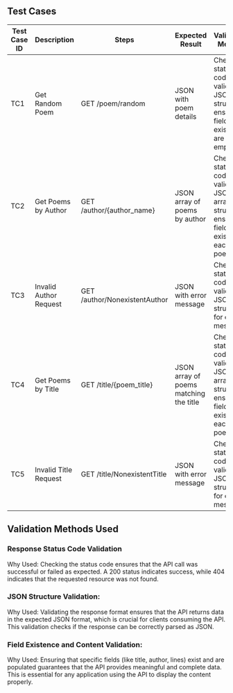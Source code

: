 ## Test Cases

| Test Case ID | Description                     | Steps                                     | Expected Result                                              | Validation Method                                                                                       |
|--------------|---------------------------------|-------------------------------------------|-------------------------------------------------------------|---------------------------------------------------------------------------------------------------------|
| TC1          | Get Random Poem                | GET /poem/random                         | JSON with poem details                                      | Check status code 200, validate JSON structure, ensure fields exist and are not empty                  |
| TC2          | Get Poems by Author            | GET /author/{author_name}               | JSON array of poems by author                               | Check status code 200, validate JSON array structure, ensure fields exist in each poem                  |
| TC3          | Invalid Author Request          | GET /author/NonexistentAuthor            | JSON with error message                                     | Check status code 404, validate JSON structure for error message                                       |
| TC4          | Get Poems by Title             | GET /title/{poem_title}                 | JSON array of poems matching the title                      | Check status code 200, validate JSON array structure, ensure fields exist in each poem                  |
| TC5          | Invalid Title Request           | GET /title/NonexistentTitle              | JSON with error message                                     | Check status code 404, validate JSON structure for error message                                       |

## Validation Methods Used
### Response Status Code Validation
Why Used: Checking the status code ensures that the API call was successful or failed as expected. A 200 status indicates success, while 404 indicates that the requested resource was not found.

### JSON Structure Validation:
Why Used: Validating the response format ensures that the API returns data in the expected JSON format, which is crucial for clients consuming the API. This validation checks if the response can be correctly parsed as JSON.

### Field Existence and Content Validation:
Why Used: Ensuring that specific fields (like title, author, lines) exist and are populated guarantees that the API provides meaningful and complete data. This is essential for any application using the API to display the content properly.
